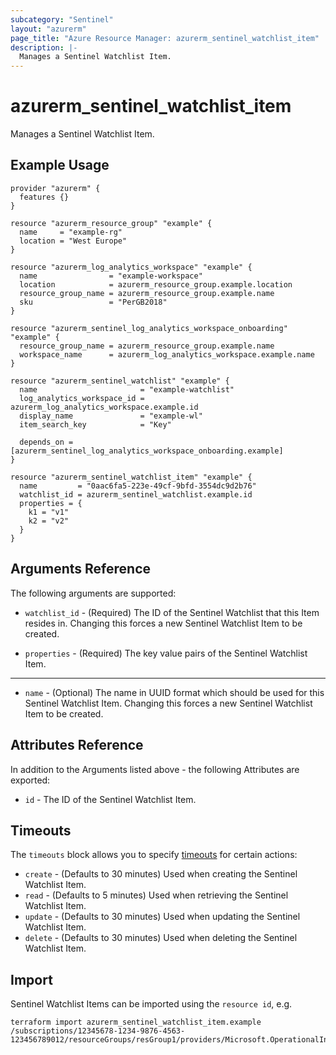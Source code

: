 ```yaml
---
subcategory: "Sentinel"
layout: "azurerm"
page_title: "Azure Resource Manager: azurerm_sentinel_watchlist_item"
description: |-
  Manages a Sentinel Watchlist Item.
---
```


# azurerm_sentinel_watchlist_item

Manages a Sentinel Watchlist Item.

## Example Usage

```hcl
provider "azurerm" {
  features {}
}

resource "azurerm_resource_group" "example" {
  name     = "example-rg"
  location = "West Europe"
}

resource "azurerm_log_analytics_workspace" "example" {
  name                = "example-workspace"
  location            = azurerm_resource_group.example.location
  resource_group_name = azurerm_resource_group.example.name
  sku                 = "PerGB2018"
}

resource "azurerm_sentinel_log_analytics_workspace_onboarding" "example" {
  resource_group_name = azurerm_resource_group.example.name
  workspace_name      = azurerm_log_analytics_workspace.example.name
}

resource "azurerm_sentinel_watchlist" "example" {
  name                       = "example-watchlist"
  log_analytics_workspace_id = azurerm_log_analytics_workspace.example.id
  display_name               = "example-wl"
  item_search_key            = "Key"

  depends_on = [azurerm_sentinel_log_analytics_workspace_onboarding.example]
}

resource "azurerm_sentinel_watchlist_item" "example" {
  name         = "0aac6fa5-223e-49cf-9bfd-3554dc9d2b76"
  watchlist_id = azurerm_sentinel_watchlist.example.id
  properties = {
    k1 = "v1"
    k2 = "v2"
  }
}
```

## Arguments Reference

The following arguments are supported:

* `watchlist_id` - (Required) The ID of the Sentinel Watchlist that this Item resides in. Changing this forces a new Sentinel Watchlist Item to be created.

* `properties` - (Required) The key value pairs of the Sentinel Watchlist Item.

---

* `name` - (Optional) The name in UUID format which should be used for this Sentinel Watchlist Item. Changing this forces a new Sentinel Watchlist Item to be created.

## Attributes Reference

In addition to the Arguments listed above - the following Attributes are exported:

* `id` - The ID of the Sentinel Watchlist Item.

## Timeouts

The `timeouts` block allows you to specify [timeouts](https://www.terraform.io/language/resources/syntax#operation-timeouts) for certain actions:

* `create` - (Defaults to 30 minutes) Used when creating the Sentinel Watchlist Item.
* `read` - (Defaults to 5 minutes) Used when retrieving the Sentinel Watchlist Item.
* `update` - (Defaults to 30 minutes) Used when updating the Sentinel Watchlist Item.
* `delete` - (Defaults to 30 minutes) Used when deleting the Sentinel Watchlist Item.

## Import

Sentinel Watchlist Items can be imported using the `resource id`, e.g.

```shell
terraform import azurerm_sentinel_watchlist_item.example /subscriptions/12345678-1234-9876-4563-123456789012/resourceGroups/resGroup1/providers/Microsoft.OperationalInsights/workspaces/workspace1/providers/Microsoft.SecurityInsights/watchlists/list1/watchlistItems/item1
```
